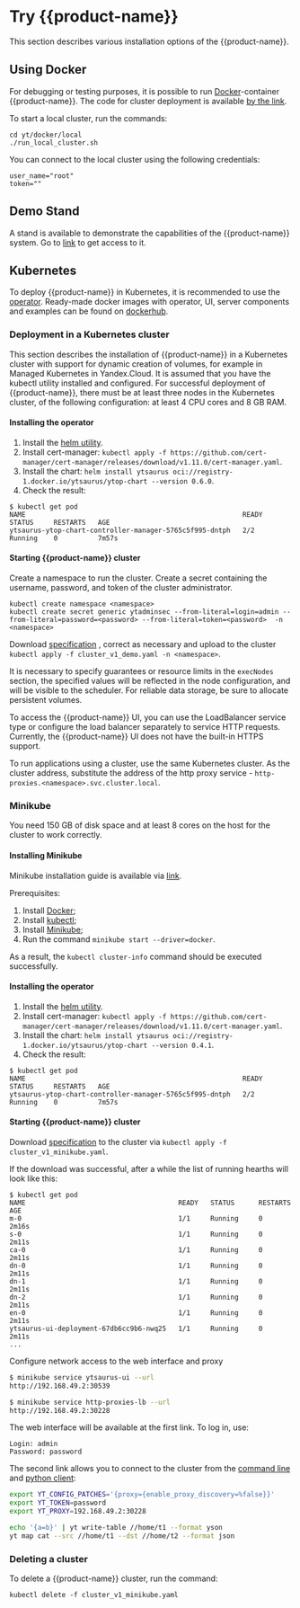 # Try {{product-name}}

This section describes various installation options of the {{product-name}}.

## Using Docker

For debugging or testing purposes, it is possible to run [Docker](https://docs.docker.com/get-docker/)-container {{product-name}}.
The code for cluster deployment is available [by the link](https://github.com/ytsaurus/ytsaurus/tree/main/yt/docker/local).

To start a local cluster, run the commands:
```
cd yt/docker/local
./run_local_cluster.sh
```

You can connect to the local cluster using the following credentials:
```
user_name="root"
token=""
```

## Demo Stand

A stand is available to demonstrate the capabilities of the {{product-name}} system.
Go to [link](https://ytsaurus.tech/#demo ) to get access to it.

## Kubernetes

To deploy {{product-name}} in Kubernetes, it is recommended to use the [operator](https://github.com/ytsaurus/yt-k8s-operator). Ready-made docker images with operator, UI, server components and examples can be found on [dockerhub](https://hub.docker.com/u/ytsaurus).

### Deployment in a Kubernetes cluster

This section describes the installation of {{product-name}} in a Kubernetes cluster with support for dynamic creation of volumes, for example in Managed Kubernetes in Yandex.Cloud. It is assumed that you have the kubectl utility installed and configured. For successful deployment of {{product-name}}, there must be at least three nodes in the Kubernetes cluster, of the following configuration: at least 4 CPU cores and 8 GB RAM.

#### Installing the operator

1. Install the [helm utility](https://helm.sh/docs/intro/install/).
2. Install cert-manager: `kubectl apply -f https://github.com/cert-manager/cert-manager/releases/download/v1.11.0/cert-manager.yaml`.
3. Install the chart: `helm install ytsaurus oci://registry-1.docker.io/ytsaurus/ytop-chart --version 0.6.0`.
4. Check the result:

```
$ kubectl get pod
NAME                                                      READY   STATUS     RESTARTS   AGE
ytsaurus-ytop-chart-controller-manager-5765c5f995-dntph   2/2     Running    0          7m57s
```

#### Starting {{product-name}} cluster

Create a namespace to run the cluster. Create a secret containing the username, password, and token of the cluster administrator.
```
kubectl create namespace <namespace>
kubectl create secret generic ytadminsec --from-literal=login=admin --from-literal=password=<password> --from-literal=token=<password>  -n <namespace>
```

Download [specification](https://github.com/ytsaurus/yt-k8s-operator/blob/main/config/samples/0.4.0/cluster_v1_demo.yaml) , correct as necessary and upload to the cluster `kubectl apply -f cluster_v1_demo.yaml -n <namespace>`.

It is necessary to specify guarantees or resource limits in the `execNodes` section, the specified values will be reflected in the node configuration, and will be visible to the scheduler. For reliable data storage, be sure to allocate persistent volumes.

To access the {{product-name}} UI, you can use the LoadBalancer service type or configure the load balancer separately to service HTTP requests. Currently, the {{product-name}} UI does not have the built-in HTTPS support.

To run applications using a cluster, use the same Kubernetes cluster. As the cluster address, substitute the address of the http proxy service - `http-proxies.<namespace>.svc.cluster.local`.

### Minikube

You need 150 GB of disk space and at least 8 cores on the host for the cluster to work correctly.

#### Installing Minikube

Minikube installation guide is available via [link](https://kubernetes.io/docs/tasks/tools/#minikube).

Prerequisites:
1. Install [Docker](https://docs.docker.com/engine/install/);
2. Install [kubectl](https://kubernetes.io/docs/tasks/tools/#kubectl);
3. Install [Minikube](https://kubernetes.io/docs/tasks/tools/#minikube);
4. Run the command `minikube start --driver=docker`.

As a result, the `kubectl cluster-info` command should be executed successfully.

#### Installing the operator

1. Install the [helm utility](https://helm.sh/docs/intro/install/).
2. Install cert-manager: `kubectl apply -f https://github.com/cert-manager/cert-manager/releases/download/v1.11.0/cert-manager.yaml`.
3. Install the chart: `helm install ytsaurus oci://registry-1.docker.io/ytsaurus/ytop-chart --version 0.4.1`.
4. Check the result:

```
$ kubectl get pod
NAME                                                      READY   STATUS     RESTARTS   AGE
ytsaurus-ytop-chart-controller-manager-5765c5f995-dntph   2/2     Running    0          7m57s
```

#### Starting {{product-name}} cluster

Download [specification](https://github.com/ytsaurus/yt-k8s-operator/blob/main/config/samples/0.4.0/cluster_v1_minikube.yaml) to the cluster via `kubectl apply -f cluster_v1_minikube.yaml`.

If the download was successful, after a while the list of running hearths will look like this:

```
$ kubectl get pod
NAME                                      READY   STATUS      RESTARTS   AGE
m-0                                       1/1     Running     0          2m16s
s-0                                       1/1     Running     0          2m11s
ca-0                                      1/1     Running     0          2m11s
dn-0                                      1/1     Running     0          2m11s
dn-1                                      1/1     Running     0          2m11s
dn-2                                      1/1     Running     0          2m11s
en-0                                      1/1     Running     0          2m11s
ytsaurus-ui-deployment-67db6cc9b6-nwq25   1/1     Running     0          2m11s
...
```

Configure network access to the web interface and proxy
```bash
$ minikube service ytsaurus-ui --url
http://192.168.49.2:30539

$ minikube service http-proxies-lb --url
http://192.168.49.2:30228
```

The web interface will be available at the first link. To log in, use:
```
Login: admin
Password: password
```

The second link allows you to connect to the cluster from the [command line](../../api/cli/install.md) and [python client](../../api/python/start.md):
```bash
export YT_CONFIG_PATCHES='{proxy={enable_proxy_discovery=%false}}' 
export YT_TOKEN=password
export YT_PROXY=192.168.49.2:30228

echo '{a=b}' | yt write-table //home/t1 --format yson
yt map cat --src //home/t1 --dst //home/t2 --format json 
```

### Deleting a cluster

To delete a {{product-name}} cluster, run the command:
```
kubectl delete -f cluster_v1_minikube.yaml
```
